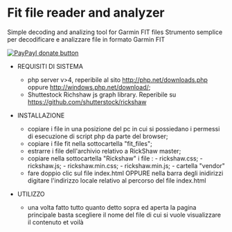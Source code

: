 Fit file reader and analyzer
============================

Simple decoding and analizing tool for Garmin FIT files
Strumento semplice per decodificare e analizzare file in formato Garmin FIT

<!-- BADGES/ -->

[![PayPayl donate button](http://img.shields.io/paypal/donate.png?color=yellow)](https://www.paypal.com/cgi-bin/webscr?cmd=_donations&business=SLV7EGU3BHNLL&lc=IT&item_name=coffee4kepi_github&item_number=fit%2dfile%2dra&currency_code=EUR&bn=PP%2dDonationsBF%3abtn_donateCC_LG%2egif%3aNonHosted "Donate once-off to this project using Paypal")


<!-- /BADGES -->
* REQUISITI DI SISTEMA
	- php server v>4, reperibile al sito http://php.net/downloads.php oppure http://windows.php.net/download/;
	- Shuttestock Richshaw js graph library. Reperibile su https://github.com/shutterstock/rickshaw

* INSTALLAZIONE
	- copiare i file in una posizione del pc in cui si possiedano i permessi di esecuzione di script php da parte del browser;
	- copiare i file fit nella sottocartella "fit_files";
	- estrarre i file dell'archivio relativo a RickShaw master;
	- copiare nella sottocartella "Rickshaw" i file :
			- rickshaw.css;
			- rickshaw.js;
			- rickshaw.min.css;
			- rickshaw.min.js;
			- cartella "vendor"
	- fare doppio clic sul file index.html OPPURE nella barra degli inidirizzi digitare l'indirizzo locale relativo al percorso del file 		index.html

* UTILIZZO
	- una volta fatto tutto quanto detto sopra ed aperta la pagina principale basta scegliere il nome del file di cui si vuole visualizzare il 		contenuto et voilà



